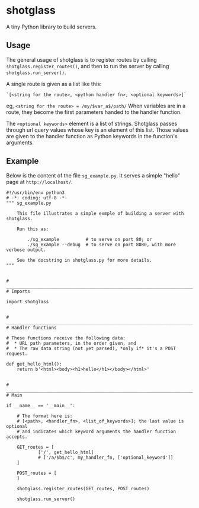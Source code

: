 # shotglass

A tiny Python library to build servers.

## Usage

The general usage of shotglass is to register routes by calling
`shotglass.register_routes()`, and then to run the server by calling
`shotglass.run_server()`.

A single route is given as a list like this:

    `[<string for the route>, <python handler fn>, <optional keywords>]`

eg, `<string for the route> = /my/$var_a$/path/`
When variables are in a route, they become the first parameters handed to
the handler function.

The `<optional keywords>` element is a list of strings. Shotglass passes
through url query values whose key is an element of this list. Those values
are given to the handler function as Python keywords in the function's
arguments.

## Example

Below is the content of the file `sg_example.py`. It serves a simple "hello"
page at `http://localhost/`.

```
#!/usr/bin/env python3
# -*- coding: utf-8 -*-
""" sg_example.py

    This file illustrates a simple exmple of building a server with shotglass.

    Run this as:

        ./sg_example          # to serve on port 80; or
        ./sg_example --debug  # to serve on port 8080, with more verbose output.

    See the docstring in shotglass.py for more details.
"""


# _______________________________________________________________________
# Imports

import shotglass


# _______________________________________________________________________
# Handler functions

# These functions receive the following data:
#  * URL path parameters, in the order given, and
#  * The raw data string (not yet parsed), *only if* it's a POST request.

def get_hello_html():
    return b'<html><body><h1>hello</h1></body></html>'


# _______________________________________________________________________
# Main

if __name__ == '__main__':

    # The format here is:
    # [<path>, <handler_fn>, <list_of_keywords>]; the last value is optional
    # and indicates which keyword arguments the handler function accepts.

    GET_routes = [
            ['/', get_hello_html]
            # ['/a/$b$/c', my_handler_fn, ['optional_keyword']]
    ]

    POST_routes = [
    ]

    shotglass.register_routes(GET_routes, POST_routes)

    shotglass.run_server()
```

